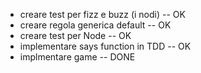 * creare test per fizz e buzz (i nodi) -- OK 
* creare regola generica default -- OK 
* creare test per Node -- OK
* implementare says function in TDD -- OK
* implmentare game -- DONE
